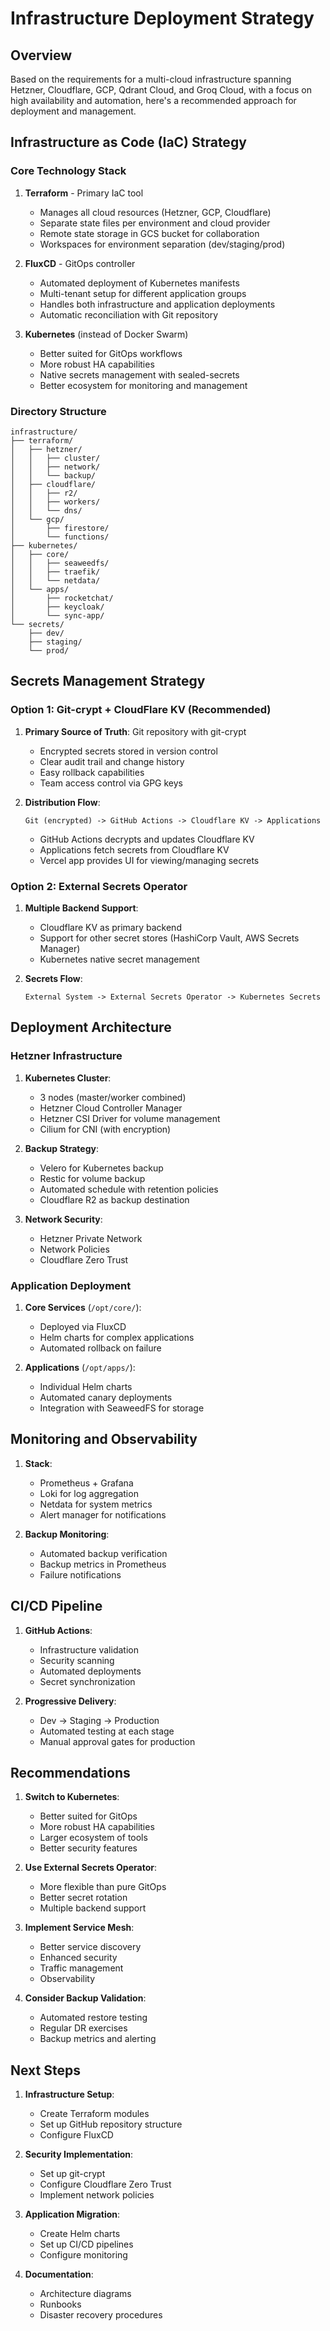 # Infrastructure Deployment Strategy

## Overview
Based on the requirements for a multi-cloud infrastructure spanning Hetzner, Cloudflare, GCP, Qdrant Cloud, and Groq Cloud, with a focus on high availability and automation, here's a recommended approach for deployment and management.

## Infrastructure as Code (IaC) Strategy

### Core Technology Stack
1. **Terraform** - Primary IaC tool
   - Manages all cloud resources (Hetzner, GCP, Cloudflare)
   - Separate state files per environment and cloud provider
   - Remote state storage in GCS bucket for collaboration
   - Workspaces for environment separation (dev/staging/prod)

2. **FluxCD** - GitOps controller
   - Automated deployment of Kubernetes manifests
   - Multi-tenant setup for different application groups
   - Handles both infrastructure and application deployments
   - Automatic reconciliation with Git repository

3. **Kubernetes** (instead of Docker Swarm)
   - Better suited for GitOps workflows
   - More robust HA capabilities
   - Native secrets management with sealed-secrets
   - Better ecosystem for monitoring and management

### Directory Structure
```
infrastructure/
├── terraform/
│   ├── hetzner/
│   │   ├── cluster/
│   │   ├── network/
│   │   └── backup/
│   ├── cloudflare/
│   │   ├── r2/
│   │   ├── workers/
│   │   └── dns/
│   └── gcp/
│       ├── firestore/
│       └── functions/
├── kubernetes/
│   ├── core/
│   │   ├── seaweedfs/
│   │   ├── traefik/
│   │   └── netdata/
│   └── apps/
│       ├── rocketchat/
│       ├── keycloak/
│       └── sync-app/
└── secrets/
    ├── dev/
    ├── staging/
    └── prod/
```

## Secrets Management Strategy

### Option 1: Git-crypt + CloudFlare KV (Recommended)
1. **Primary Source of Truth**: Git repository with git-crypt
   - Encrypted secrets stored in version control
   - Clear audit trail and change history
   - Easy rollback capabilities
   - Team access control via GPG keys

2. **Distribution Flow**:
   ```
   Git (encrypted) -> GitHub Actions -> Cloudflare KV -> Applications
   ```
   - GitHub Actions decrypts and updates Cloudflare KV
   - Applications fetch secrets from Cloudflare KV
   - Vercel app provides UI for viewing/managing secrets

### Option 2: External Secrets Operator
1. **Multiple Backend Support**:
   - Cloudflare KV as primary backend
   - Support for other secret stores (HashiCorp Vault, AWS Secrets Manager)
   - Kubernetes native secret management

2. **Secrets Flow**:
   ```
   External System -> External Secrets Operator -> Kubernetes Secrets
   ```

## Deployment Architecture

### Hetzner Infrastructure
1. **Kubernetes Cluster**:
   - 3 nodes (master/worker combined)
   - Hetzner Cloud Controller Manager
   - Hetzner CSI Driver for volume management
   - Cilium for CNI (with encryption)

2. **Backup Strategy**:
   - Velero for Kubernetes backup
   - Restic for volume backup
   - Automated schedule with retention policies
   - Cloudflare R2 as backup destination

3. **Network Security**:
   - Hetzner Private Network
   - Network Policies
   - Cloudflare Zero Trust

### Application Deployment
1. **Core Services** (`/opt/core/`):
   - Deployed via FluxCD
   - Helm charts for complex applications
   - Automated rollback on failure

2. **Applications** (`/opt/apps/`):
   - Individual Helm charts
   - Automated canary deployments
   - Integration with SeaweedFS for storage

## Monitoring and Observability
1. **Stack**:
   - Prometheus + Grafana
   - Loki for log aggregation
   - Netdata for system metrics
   - Alert manager for notifications

2. **Backup Monitoring**:
   - Automated backup verification
   - Backup metrics in Prometheus
   - Failure notifications

## CI/CD Pipeline
1. **GitHub Actions**:
   - Infrastructure validation
   - Security scanning
   - Automated deployments
   - Secret synchronization

2. **Progressive Delivery**:
   - Dev -> Staging -> Production
   - Automated testing at each stage
   - Manual approval gates for production

## Recommendations

1. **Switch to Kubernetes**:
   - Better suited for GitOps
   - More robust HA capabilities
   - Larger ecosystem of tools
   - Better security features

2. **Use External Secrets Operator**:
   - More flexible than pure GitOps
   - Better secret rotation
   - Multiple backend support

3. **Implement Service Mesh**:
   - Better service discovery
   - Enhanced security
   - Traffic management
   - Observability

4. **Consider Backup Validation**:
   - Automated restore testing
   - Regular DR exercises
   - Backup metrics and alerting

## Next Steps

1. **Infrastructure Setup**:
   - Create Terraform modules
   - Set up GitHub repository structure
   - Configure FluxCD

2. **Security Implementation**:
   - Set up git-crypt
   - Configure Cloudflare Zero Trust
   - Implement network policies

3. **Application Migration**:
   - Create Helm charts
   - Set up CI/CD pipelines
   - Configure monitoring

4. **Documentation**:
   - Architecture diagrams
   - Runbooks
   - Disaster recovery procedures